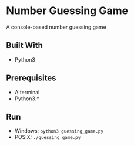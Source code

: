 # Number Guessing Game
A console-based number guessing game

## Built With
* Python3

## Prerequisites
* A terminal 
* Python3.\*

## Run
* Windows: ```python3 guessing_game.py```
* POSIX: ```./guessing_game.py```

